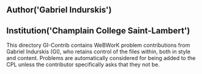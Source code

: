 ## Author('Gabriel Indurskis')
## Institution('Champlain College Saint-Lambert')

This directory GI-Contrib contains WeBWorK problem contributions from Gabriel Indurskis (GI), who retains control of the files within, both in style and content. Problems are automatically considered for being added to the CPL unless the contributor specifically asks that they not be. 


